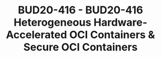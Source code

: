 ---
categories:
- bud20
image:
  featured: 'true'
  path: https://static.linaro.org/connect/bud20/images/BUD20-416.png
session_id: BUD20-416
session_speakers:
- speaker_bio: Wes is a Principal Engineer for Xilinx, focused on systems engineering
    of heterogeneous platform architectures, mixed criticality, and embedded design.
    He joined Xilinx in 2018 after 15+ years of product design leadership in hardware,
    FPGA, and mixed software environments of embedded systems. Application focus has
    been real-time control systems for a variety of products including magnetic resonance
    imaging (MRI), computed tomography (CT), subsea controllers, and industrial control
    systems.
  speaker_company: ''
  speaker_image: http://avatars.sched.co/d/eb/10468714/avatar.jpg.320x320px.jpg?64e
  speaker_name: Wesley Skeffington
  speaker_position: Xilinx, Principal Engineer - Systems Design
  speaker_role: attendee, speaker
session_track: Other
tag: session
tags: Other
title: BUD20-416 - BUD20-416 Heterogeneous Hardware-Accelerated OCI Containers & Secure
  OCI Containers
---
